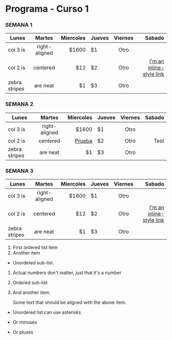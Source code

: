 # Programa - Curso 1

### SEMANA 1

| Lunes        | Martes        | Miercoles  | Jueves    | Viernes   | Sabado  |
| -------------|:-------------:| ----------:| --------- |:---------:| -------:|
| col 3 is     | right-aligned | $1600      |  $1       |Otro       |         |   
| col 2 is     | centered      |   $12      |  $2       |Otro       |   [I'm an inline-style link](https://www.google.com)      |
| zebra stripes| are neat      |    $1      |  $3       |Otro       |         |

### SEMANA 2

| Lunes        | Martes        | Miercoles  | Jueves    | Viernes   | Sabado  |
| -------------|:-------------:| ----------:| --------- |:---------:| -------:|
| col 3 is     | right-aligned | $1600      |  $1       |Otro       |         |   
| col 2 is     | centered      | [Prueba](https://www.google.com)       |  $2       |Otro       |   Test     |
| zebra stripes| are neat      |    $1      |  $3       |Otro       |         |

### SEMANA 3

| Lunes        | Martes        | Miercoles  | Jueves    | Viernes   | Sabado  |
| -------------|:-------------:| ----------:| --------- |:---------:| -------:|
| col 3 is     | right-aligned | $1600      |  $1       |Otro       |         |   
| col 2 is     | centered      |   $12      |  $2       |Otro       |   [I'm an inline-style link](https://www.google.com)      |
| zebra stripes| are neat      |    $1      |  $3       |Otro       |         |


1. First ordered list item
2. Another item
  * Unordered sub-list. 
1. Actual numbers don't matter, just that it's a number
  1. Ordered sub-list
4. And another item.  

   Some text that should be aligned with the above item.

* Unordered list can use asterisks
- Or minuses
+ Or pluses
